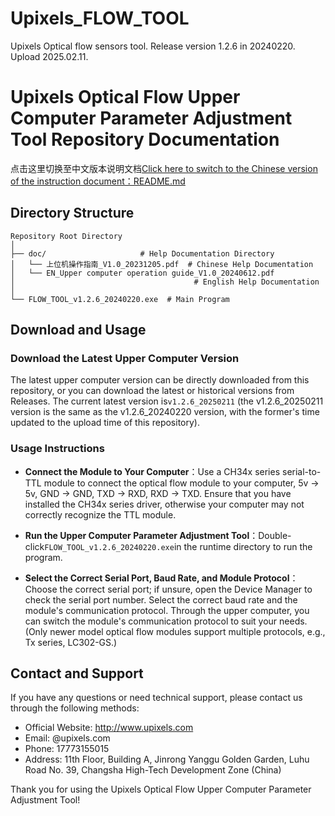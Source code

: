 # Upixels_FLOW_TOOL
Upixels Optical flow sensors tool.
Release version 1.2.6 in 20240220.
Upload 2025.02.11.

# Upixels Optical Flow Upper Computer Parameter Adjustment Tool Repository Documentation
 
点击这里切换至中文版本说明文档[Click here to switch to the Chinese version of the instruction document：README.md](./README.md)

## Directory Structure

```plaintext
Repository Root Directory
│
├── doc/                     # Help Documentation Directory
│   └── 上位机操作指南_V1.0_20231205.pdf  # Chinese Help Documentation
│   └── EN_Upper computer operation guide_V1.0_20240612.pdf 
│                                        # English Help Documentation
│
└── FLOW_TOOL_v1.2.6_20240220.exe  # Main Program
```
## Download and Usage
 
### Download the Latest Upper Computer Version
 
The latest upper computer version can be directly downloaded from this repository, or you can download the latest or historical versions from Releases. The current latest version is`v1.2.6_20250211` (the v1.2.6_20250211 version is the same as the v1.2.6_20240220 version, with the former's time updated to the upload time of this repository).
 
### Usage Instructions

- **Connect the Module to Your Computer**：Use a CH34x series serial-to-TTL module to connect the optical flow module to your computer, 5v -> 5v, GND -> GND, TXD -> RXD, RXD -> TXD. Ensure that you have installed the CH34x series driver, otherwise your computer may not correctly recognize the TTL module.
 
- **Run the Upper Computer Parameter Adjustment Tool**：Double-click`FLOW_TOOL_v1.2.6_20240220.exe`in the runtime directory to run the program.
 
- **Select the Correct Serial Port, Baud Rate, and Module Protocol**：Choose the correct serial port; if unsure, open the Device Manager to check the serial port number. Select the correct baud rate and the module's communication protocol. Through the upper computer, you can switch the module's communication protocol to suit your needs. (Only newer model optical flow modules support multiple protocols, e.g., Tx series, LC302-GS.)
 

 
## Contact and Support
 
If you have any questions or need technical support, please contact us through the following methods:
 
- Official Website: http://www.upixels.com
- Email: @upixels.com
- Phone: 17773155015
- Address: 11th Floor, Building A, Jinrong Yanggu Golden Garden, Luhu Road No. 39, Changsha High-Tech Development Zone (China)

Thank you for using the Upixels Optical Flow Upper Computer Parameter Adjustment Tool!